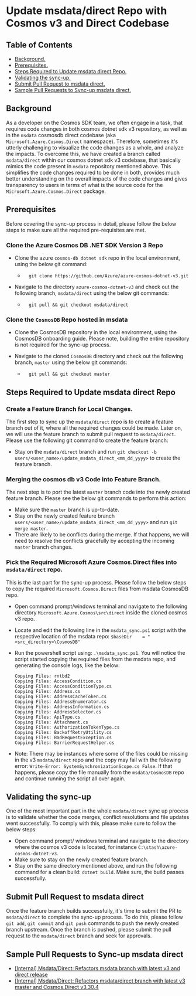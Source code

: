 # Update msdata/direct Repo with Cosmos v3 and Direct Codebase

## Table of Contents

* [Background.](#background)
* [Prerequisites.](#prerequisites)
* [Steps Required to Update msdata direct Repo.](#steps-required-to-update-msdata-direct-repo)
* [Validating the sync-up.](#validating-the-sync-up)
* [Submit Pull Request to msdata direct.](#submit-pull-request-to-msdata-direct)
* [Sample Pull Requests to Sync-up msdata direct.](#sample-pull-requests-to-sync-up-msdata-direct)

## Background

As a developer on the Cosmos SDK team, we often engage in a task, that requires code changes in both cosmos dotnet sdk v3 repository, as well as in the `msdata` cosmosdb direct codebase (aka `Microsoft.Azure.Cosmos.Direct` namespace). Therefore, sometimes it's utterly challenging to visualize the code changes as a whole, and analyze the impacts. To overcome this, we have created a branch called `msdata/direct` within our cosmos dotnet sdk v3 codebase, that basically mimics the code present in `msdata` repository mentioned above. This simplifies the code changes required to be done in both, provides much better understanding on the overall impacts of the code changes and gives transparency to users in terms of what is the source code for the `Microsoft.Azure.Cosmos.Direct` package.

## Prerequisites

Before covering the sync-up process in detail, please follow the below steps to make sure all the required pre-requisites are met.

### Clone the Azure Cosmos DB .NET SDK Version 3 Repo

- Clone the azure `cosmos-db dotnet sdk` repo in the local environment, using the below git command:
    -       git clone https://github.com/Azure/azure-cosmos-dotnet-v3.git

- Navigate to the directory `azure-cosmos-dotnet-v3` and check out the following branch, `msdata/direct` using the below git commands:
    -       git pull && git checkout msdata/direct

### Clone the `CosmosDB` Repo hosted in msdata

- Clone the CosmosDB repository in the local environment, using the CosmosDB onboarding guide. Please note, building the entire repository is not required for the sync-up process.

- Navigate to the cloned `CosmosDB` directory and check out the following branch, `master` using the below git commands:
    -       git pull && git checkout master

## Steps Required to Update msdata direct Repo

### Create a Feature Branch for Local Changes.

The first step to sync up the `msdata/direct` repo is to create a feature branch out of it, where all the required changes could be made. Later on, we will use the feature branch to submit pull request to `msdata/direct`. Please use the following git command to create the feature branch:

- Stay on the `msdata/direct` branch and run `git checkout -b users/<user_name>/update_msdata_direct_<mm_dd_yyyy>` to create the feature branch.

### Merging the cosmos db v3 Code into Feature Branch.

The next step is to port the latest `master` branch code into the newly created feature branch. Please see the below git commands to perform this action:

- Make sure the `master` branch is up-to-date.
- Stay on the newly created feature branch `users/<user_name>/update_msdata_direct_<mm_dd_yyyy>` and run `git merge master`.
- There are likely to be conflicts during the merge. If that happens, we will need to resolve the conflicts gracefully by accepting the incoming `master` branch changes.

### Pick the Required Microsoft Azure Cosmos.Direct files into `msdata/direct` repo.

This is the last part for the sync-up process. Please follow the below steps to copy the required `Microsoft.Cosmos.Direct` files from msdata CosmosDB repo.

- Open command prompt/windows terminal and navigate to the following directory `Microsoft.Azure.Cosmos\src\direct` inside the cloned cosmos v3 repo.
- Locate and edit the following line in the `msdata_sync.ps1` script with the respective location of the msdata repo: `$baseDir    = "<src_directory>\CosmosDB"`
- Run the powershell script using: `.\msdata_sync.ps1`. You will notice the script started copying the required files from the msdata repo, and generating the console logs, like the below:

    ```
    Copying Files: rntbd2
    Copying Files: AccessCondition.cs
    Copying Files: AccessConditionType.cs
    Copying Files: Address.cs
    Copying Files: AddressCacheToken.cs
    Copying Files: AddressEnumerator.cs
    Copying Files: AddressInformation.cs
    Copying Files: AddressSelector.cs
    Copying Files: ApiType.cs
    Copying Files: Attachment.cs
    Copying Files: AuthorizationTokenType.cs
    Copying Files: BackoffRetryUtility.cs
    Copying Files: BadRequestException.cs
    Copying Files: BarrierRequestHelper.cs
    ```

- Note: There may be instances where some of the files could be missing in the v3 `msdata/direct` repo and the copy may fail with the following error: `Write-Error: SystemSynchronizationScope.cs False`. If that happens, please copy the file manually from the `msdata/CosmosDB` repo and continue running the script all over again. 

## Validating the sync-up

One of the most important part in the whole `msdata/direct` sync up process is to validate whether the code merges, conflict resolutions and file updates went successfully. To comply with this, please make sure to follow the below steps:

- Open command prompt/ windows terminal and navigate to the directory where the cosmos v3 code is located, for instance `C:\stash\azure-cosmos-dotnet-v3`.
- Make sure to stay on the newly created feature branch.
- Stay on the same directory mentioned above, and run the following command for a clean build: `dotnet build`. Make sure, the build passes successfully.

## Submit Pull Request to msdata direct

Once the feature branch builds successfully, it's time to submit the PR to `msdata/direct` to complete the sync-up process. To do this, please follow `git add`, `git commit` and `git push` commands to push the newly created branch upstream. Once the branch is pushed, please submit the pull request to the `msdata/direct` branch and seek for approvals.

## Sample Pull Requests to Sync-up msdata direct

- [[Internal] Msdata/Direct: Refactors msdata branch with latest v3 and direct release](https://github.com/Azure/azure-cosmos-dotnet-v3/pull/3726)
- [[Internal] Msdata/Direct: Refactors msdata/direct branch with latest v3 master and Cosmos.Direct v3.30.4](https://github.com/Azure/azure-cosmos-dotnet-v3/pull/3776)